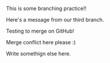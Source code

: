 This is some branching practice!!

Here's a message from our third branch.

Testing to merge on GitHub!

Merge conflict here please :)

Write somethign else here.

